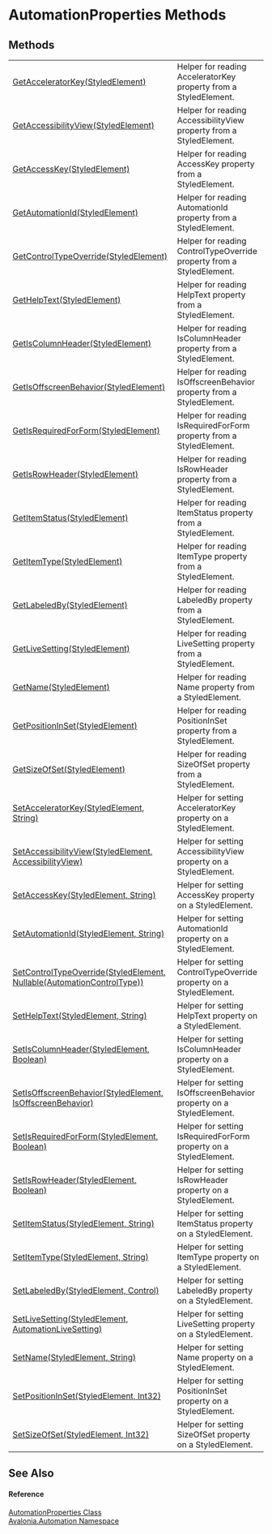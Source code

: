 # AutomationProperties Methods




## Methods
<table>
<tr>
<td><a href="M_Avalonia_Automation_AutomationProperties_GetAcceleratorKey">GetAcceleratorKey(StyledElement)</a></td>
<td>Helper for reading AcceleratorKey property from a StyledElement.</td>
</tr>
<tr>
<td><a href="M_Avalonia_Automation_AutomationProperties_GetAccessibilityView">GetAccessibilityView(StyledElement)</a></td>
<td>Helper for reading AccessibilityView property from a StyledElement.</td>
</tr>
<tr>
<td><a href="M_Avalonia_Automation_AutomationProperties_GetAccessKey">GetAccessKey(StyledElement)</a></td>
<td>Helper for reading AccessKey property from a StyledElement.</td>
</tr>
<tr>
<td><a href="M_Avalonia_Automation_AutomationProperties_GetAutomationId">GetAutomationId(StyledElement)</a></td>
<td>Helper for reading AutomationId property from a StyledElement.</td>
</tr>
<tr>
<td><a href="M_Avalonia_Automation_AutomationProperties_GetControlTypeOverride">GetControlTypeOverride(StyledElement)</a></td>
<td>Helper for reading ControlTypeOverride property from a StyledElement.</td>
</tr>
<tr>
<td><a href="M_Avalonia_Automation_AutomationProperties_GetHelpText">GetHelpText(StyledElement)</a></td>
<td>Helper for reading HelpText property from a StyledElement.</td>
</tr>
<tr>
<td><a href="M_Avalonia_Automation_AutomationProperties_GetIsColumnHeader">GetIsColumnHeader(StyledElement)</a></td>
<td>Helper for reading IsColumnHeader property from a StyledElement.</td>
</tr>
<tr>
<td><a href="M_Avalonia_Automation_AutomationProperties_GetIsOffscreenBehavior">GetIsOffscreenBehavior(StyledElement)</a></td>
<td>Helper for reading IsOffscreenBehavior property from a StyledElement.</td>
</tr>
<tr>
<td><a href="M_Avalonia_Automation_AutomationProperties_GetIsRequiredForForm">GetIsRequiredForForm(StyledElement)</a></td>
<td>Helper for reading IsRequiredForForm property from a StyledElement.</td>
</tr>
<tr>
<td><a href="M_Avalonia_Automation_AutomationProperties_GetIsRowHeader">GetIsRowHeader(StyledElement)</a></td>
<td>Helper for reading IsRowHeader property from a StyledElement.</td>
</tr>
<tr>
<td><a href="M_Avalonia_Automation_AutomationProperties_GetItemStatus">GetItemStatus(StyledElement)</a></td>
<td>Helper for reading ItemStatus property from a StyledElement.</td>
</tr>
<tr>
<td><a href="M_Avalonia_Automation_AutomationProperties_GetItemType">GetItemType(StyledElement)</a></td>
<td>Helper for reading ItemType property from a StyledElement.</td>
</tr>
<tr>
<td><a href="M_Avalonia_Automation_AutomationProperties_GetLabeledBy">GetLabeledBy(StyledElement)</a></td>
<td>Helper for reading LabeledBy property from a StyledElement.</td>
</tr>
<tr>
<td><a href="M_Avalonia_Automation_AutomationProperties_GetLiveSetting">GetLiveSetting(StyledElement)</a></td>
<td>Helper for reading LiveSetting property from a StyledElement.</td>
</tr>
<tr>
<td><a href="M_Avalonia_Automation_AutomationProperties_GetName">GetName(StyledElement)</a></td>
<td>Helper for reading Name property from a StyledElement.</td>
</tr>
<tr>
<td><a href="M_Avalonia_Automation_AutomationProperties_GetPositionInSet">GetPositionInSet(StyledElement)</a></td>
<td>Helper for reading PositionInSet property from a StyledElement.</td>
</tr>
<tr>
<td><a href="M_Avalonia_Automation_AutomationProperties_GetSizeOfSet">GetSizeOfSet(StyledElement)</a></td>
<td>Helper for reading SizeOfSet property from a StyledElement.</td>
</tr>
<tr>
<td><a href="M_Avalonia_Automation_AutomationProperties_SetAcceleratorKey">SetAcceleratorKey(StyledElement, String)</a></td>
<td>Helper for setting AcceleratorKey property on a StyledElement.</td>
</tr>
<tr>
<td><a href="M_Avalonia_Automation_AutomationProperties_SetAccessibilityView">SetAccessibilityView(StyledElement, AccessibilityView)</a></td>
<td>Helper for setting AccessibilityView property on a StyledElement.</td>
</tr>
<tr>
<td><a href="M_Avalonia_Automation_AutomationProperties_SetAccessKey">SetAccessKey(StyledElement, String)</a></td>
<td>Helper for setting AccessKey property on a StyledElement.</td>
</tr>
<tr>
<td><a href="M_Avalonia_Automation_AutomationProperties_SetAutomationId">SetAutomationId(StyledElement, String)</a></td>
<td>Helper for setting AutomationId property on a StyledElement.</td>
</tr>
<tr>
<td><a href="M_Avalonia_Automation_AutomationProperties_SetControlTypeOverride">SetControlTypeOverride(StyledElement, Nullable(AutomationControlType))</a></td>
<td>Helper for setting ControlTypeOverride property on a StyledElement.</td>
</tr>
<tr>
<td><a href="M_Avalonia_Automation_AutomationProperties_SetHelpText">SetHelpText(StyledElement, String)</a></td>
<td>Helper for setting HelpText property on a StyledElement.</td>
</tr>
<tr>
<td><a href="M_Avalonia_Automation_AutomationProperties_SetIsColumnHeader">SetIsColumnHeader(StyledElement, Boolean)</a></td>
<td>Helper for setting IsColumnHeader property on a StyledElement.</td>
</tr>
<tr>
<td><a href="M_Avalonia_Automation_AutomationProperties_SetIsOffscreenBehavior">SetIsOffscreenBehavior(StyledElement, IsOffscreenBehavior)</a></td>
<td>Helper for setting IsOffscreenBehavior property on a StyledElement.</td>
</tr>
<tr>
<td><a href="M_Avalonia_Automation_AutomationProperties_SetIsRequiredForForm">SetIsRequiredForForm(StyledElement, Boolean)</a></td>
<td>Helper for setting IsRequiredForForm property on a StyledElement.</td>
</tr>
<tr>
<td><a href="M_Avalonia_Automation_AutomationProperties_SetIsRowHeader">SetIsRowHeader(StyledElement, Boolean)</a></td>
<td>Helper for setting IsRowHeader property on a StyledElement.</td>
</tr>
<tr>
<td><a href="M_Avalonia_Automation_AutomationProperties_SetItemStatus">SetItemStatus(StyledElement, String)</a></td>
<td>Helper for setting ItemStatus property on a StyledElement.</td>
</tr>
<tr>
<td><a href="M_Avalonia_Automation_AutomationProperties_SetItemType">SetItemType(StyledElement, String)</a></td>
<td>Helper for setting ItemType property on a StyledElement.</td>
</tr>
<tr>
<td><a href="M_Avalonia_Automation_AutomationProperties_SetLabeledBy">SetLabeledBy(StyledElement, Control)</a></td>
<td>Helper for setting LabeledBy property on a StyledElement.</td>
</tr>
<tr>
<td><a href="M_Avalonia_Automation_AutomationProperties_SetLiveSetting">SetLiveSetting(StyledElement, AutomationLiveSetting)</a></td>
<td>Helper for setting LiveSetting property on a StyledElement.</td>
</tr>
<tr>
<td><a href="M_Avalonia_Automation_AutomationProperties_SetName">SetName(StyledElement, String)</a></td>
<td>Helper for setting Name property on a StyledElement.</td>
</tr>
<tr>
<td><a href="M_Avalonia_Automation_AutomationProperties_SetPositionInSet">SetPositionInSet(StyledElement, Int32)</a></td>
<td>Helper for setting PositionInSet property on a StyledElement.</td>
</tr>
<tr>
<td><a href="M_Avalonia_Automation_AutomationProperties_SetSizeOfSet">SetSizeOfSet(StyledElement, Int32)</a></td>
<td>Helper for setting SizeOfSet property on a StyledElement.</td>
</tr>
</table>

## See Also


#### Reference
<a href="T_Avalonia_Automation_AutomationProperties">AutomationProperties Class</a>  
<a href="N_Avalonia_Automation">Avalonia.Automation Namespace</a>  
